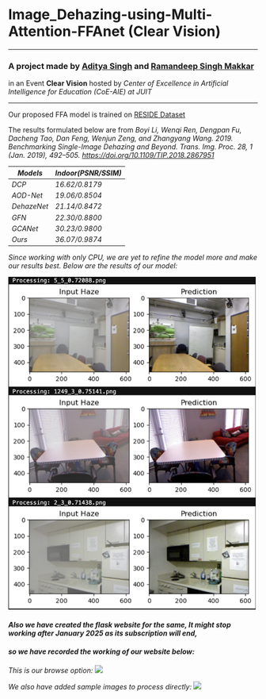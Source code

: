# Image_Dehazing-using-Multi-Attention-FFAnet (Clear Vision)
 
---------------------------------------------------------------


<h3 class="heading_test">A project made by 
<a href="https://www.linkedin.com/in/aditsg26/" target="_blank" rel="noopener noreferrer">Aditya Singh</a> and 
<a href="https://www.linkedin.com/in/ramandeep-singh-makkar" target="_blank" rel="noopener noreferrer">Ramandeep Singh Makkar</a>
</h3> in an Event <b> Clear Vision</b> hosted by <i>Center of Excellence in Artificial Intelligence for Education (CoE-AIE) at JUIT</i>

---------------------------------------------------------------

Our proposed FFA model is trained on <a href="https://www.kaggle.com/datasets/balraj98/indoor-training-set-its-residestandard" target="_blank" rel="noopener noreferrer">RESIDE Dataset</a>

The results formulated below are from 
<i>Boyi Li, Wenqi Ren, Dengpan Fu, Dacheng Tao, Dan Feng, Wenjun Zeng, and Zhangyang Wang. 2019. Benchmarking Single-Image Dehazing and Beyond. Trans. Img. Proc. 28, 1 (Jan. 2019), 492–505. https://doi.org/10.1109/TIP.2018.2867951<i>

|Models|Indoor(PSNR/SSIM)|
|-|-|
|DCP|16.62/0.8179|
|AOD-Net|19.06/0.8504|
|DehazeNet|21.14/0.8472|
|GFN|22.30/0.8800|
|GCANet|30.23/0.9800|
|Ours|36.07/0.9874|

Since working with only CPU, we are yet to refine the model more and make our results best.
Below are the results of our model:

<img src="results/results.png" width=500px>

#### Also we have created the flask website for the same, It might stop working after January 2025 as its subscription will end,
#### so we have recorded the working of our website below:

This is our browse option:
<img src="results/browse.gif" name = "browse">

We also have added sample images to process directly:
<img src="results/sample.gif" name = "sample">
